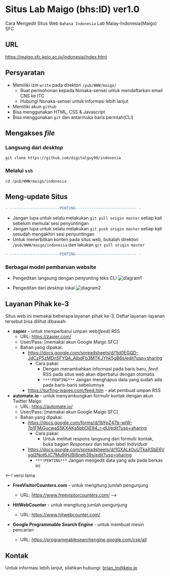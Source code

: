 # Situs Lab Maigo (bhs:ID) ver1.0
Cara Mengedit Situs Web `Bahasa Indonesia` Lab Malay-Indonesia(Maigo) SFC

## URL
https://maigo.sfc.keio.ac.jp/indonesia/index.html

## Persyaratan 
* Memiliki izin `write` pada direktori `/pub/WWW/maigo/`
  * Buat permohonan kepada Nonaka-sensei untuk mendaftarkan email CNS ke ITC
  * Hubungi Nonaka-sensei untuk informasi lebih lanjut
* Memiliki akun `github`
* Bisa menggunakan HTML, CSS & Javascript
* Bisa menggunakan `git` dan antarmuka baris perintah(CLI)

## Mengakses _file_
### Langsung dari _desktop_
``` 
git clone https://github.com/digitalguy99/indonesia
```
### Melalui `ssh`
```
cd /pub/WWW/maigo/indonesia
```

## Meng-update Situs
```diff 
- ----------------------PENTING--------------------------- -
```
* Jangan lupa untuk selalu melakukan `git pull origin master` setiap kali sebelum memulai sesi penyuntingan
* Jangan lupa untuk selalu melakukan `git push origin master` setiap kali sesudah mengakhiri sesi penyuntingan 
* Untuk menerbitkan konten pada situs web, bukalah direktori `/pub/WWW/maigo/indonesia` dan lakukan `git pull origin master`
```diff 
- ----------------------PENTING--------------------------- -
```
### Berbagai model pembaruan website
* Pengeditan langsung dengan penyunting teks CLI
![diagram1](https://drive.google.com/uc?id=1K5zIZMoRPFQyvW62e73utW4oNxLdx5wN)

* Pengeditan dari _desktop_ lokal 
![diagram2](https://drive.google.com/uc?id=1_mJrtOfVRNwIv-0dpJpOqva2RPwiDDv_)

## Layanan Pihak ke-3
Situs web ini memakai beberapa layanan pihak ke-3. Daftar layanan-layanan tersebut bisa dilihat dibawah:
* **zapier** - untuk memperbarui umpan web(_feed_) RSS
  * URL: https://zapier.com/
  * User/Pass: [memakai akun Google Maigo SFC]
  * Bahan yang dipakai:
    * https://docs.google.com/spreadsheets/d/1td0EGQD-JdCzP5zMDn5FYQA_AIbdFb3MTKJYhk5gB6s/edit?usp=sharing
      * Cara pakai: 
        * Dengan menambahkan informasi pada baris baru, _feed_ RSS pada situs web akan diperbarui dengan otomatis
        * `***!PENTING***` Jangan menghapus data yang sudah ada pada baris-baris sebelumnya 
    * https://surfing-waves.com/feed.htm - alat pembuat umpan RSS
* **automate.io** - untuk menyambungkan formulir kontak dengan akun Twitter Maigo
  * URL: https://automate.io/
  * User/Pass: [memakai akun Google Maigo SFC]
  * Bahan yang dipakai: 
    * https://docs.google.com/forms/d/1bYpZ47b-wiW-7p1FMiGucwaS5KXAKa5bbOiE94_r-dU/edit?usp=sharing
      * Cara pakai:
        * Untuk melihat respons langsung dari formulir kontak, buka bagian _Responses_ dan tekan label _Individual_
    * https://docs.google.com/spreadsheets/d/1GXALk0uUTkaXSbE6Vsgj2Not6JC7Mu9jHJBI6neh39s/edit?usp=sharing
      * `***!PENTING***` Jangan mengedit data yang ada pada berkas ini

<--! versi lama
* **FreeVisitorCounters.com** - untuk mengitung jumlah pengunjung
  * URL: https://www.freevisitorcounters.com/
-->

* **HitWebCounter** - untuk mengitung jumlah pengunjung
  * URL: https://www.hitwebcounter.com/

* **Google Programmable Search Engine** - untuk membuat mesin pencarian 
  * URL: https://programmablesearchengine.google.com/cse/all

## Kontak
Untuk informasi lebih lanjut, silahkan hubungi: brian_tn@keio.jp
